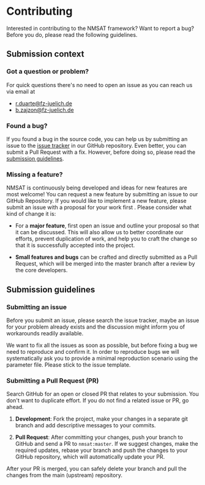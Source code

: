 # Contributing

Interested in contributing to the NMSAT framework? Want to report a bug? Before
you do, please read the following guidelines.

## Submission context

### Got a question or problem?

For quick questions there's no need to open an issue as you can reach us via email at 

* r.duarte@fz-juelich.de
* b.zajzon@fz-juelich.de


### Found a bug?

If you found a bug in the source code, you can help us by submitting an issue
to the [issue tracker][2] in our GitHub repository. Even better, you can submit
a Pull Request with a fix. However, before doing so, please read the
[submission guidelines][3].

  [2]: https://github.com/rcfduarte/nmsat/issues
  [3]: #submission-guidelines

### Missing a feature?

NMSAT is continuously being developed and ideas for new features are most welcome! 
You can request a new feature by submitting an issue to our GitHub Repository.
If you would like to implement a new feature, please submit an issue with a
proposal for your work first . Please consider what kind of change
it is:

* For a **major feature**, first open an issue and outline your proposal so
  that it can be discussed. This will also allow us to better coordinate our
  efforts, prevent duplication of work, and help you to craft the change so
  that it is successfully accepted into the project.

* **Small features and bugs** can be crafted and directly submitted as a Pull
  Request, which will be merged into the master branch after a review by the 
  core developers. 

## Submission guidelines

### Submitting an issue

Before you submit an issue, please search the issue tracker, maybe an issue for
your problem already exists and the discussion might inform you of workarounds
readily available.

We want to fix all the issues as soon as possible, but before fixing a bug we
need to reproduce and confirm it. In order to reproduce bugs we will
systematically ask you to provide a minimal reproduction scenario using the
parameter file. Please stick to the issue template.

<!--Unfortunately we are not able to investigate / fix bugs without a minimal-->
<!--reproduction scenario, so if we don't hear back from you we may close the issue.-->

### Submitting a Pull Request (PR)

Search GitHub for an open or closed PR that relates to your submission. You
don't want to duplicate effort. If you do not find a related issue or PR,
go ahead.

1. **Development**: Fork the project, make your changes in a separate git branch 
  and add descriptive messages to your commits.

2. **Pull Request**: After committing your changes, push
  your branch to GitHub and send a PR to `nmsat:master`. If we
  suggest changes, make the required updates, rebase your branch and push the
  changes to your GitHub repository, which will automatically update your PR.

After your PR is merged, you can safely delete your branch and pull the changes
from the main (upstream) repository.